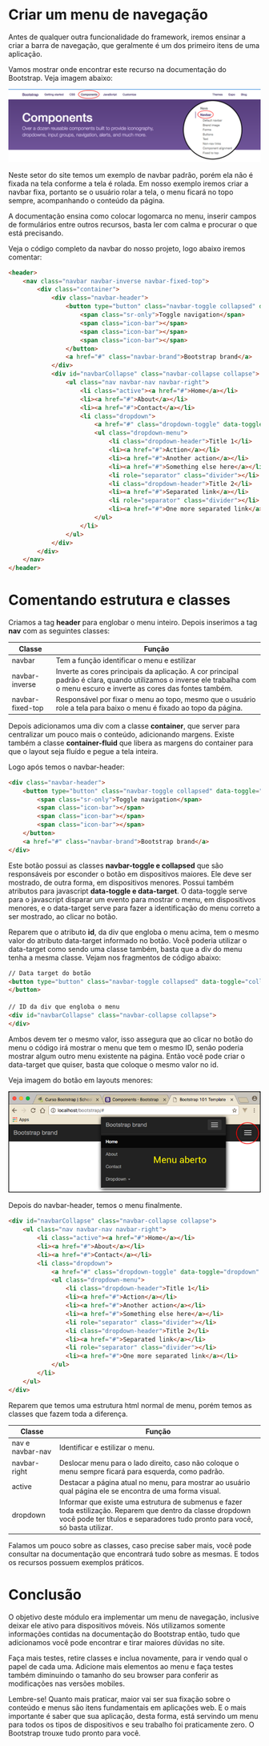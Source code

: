 # Criar um menu de navegação

Antes de qualquer outra funcionalidade do framework, iremos ensinar a criar a barra de navegação, que geralmente é um dos primeiro itens de uma aplicação.

Vamos mostrar onde encontrar este recurso na documentação do Bootstrap. Veja imagem abaixo:

![bootstrap_navbar](./images/bootstrap_navbar.png "bootstrap_navbar")

Neste setor do site temos um exemplo de navbar padrão, porém ela não é fixada na tela conforme a tela é rolada. Em nosso exemplo iremos criar a navbar fixa, portanto se o usuário rolar a tela, o menu ficará no topo sempre, acompanhando o conteúdo da página.

A documentação ensina como colocar logomarca no menu, inserir campos de formulários entre outros recursos, basta ler com calma e procurar o que está precisando.

Veja o código completo da navbar do nosso projeto, logo abaixo iremos comentar:

```html
<header>
    <nav class="navbar navbar-inverse navbar-fixed-top">
        <div class="container">
            <div class="navbar-header">
                <button type="button" class="navbar-toggle collapsed" data-toggle="collapse" data-target="#navbarCollapse" aria-expanded="false">
                    <span class="sr-only">Toggle navigation</span>
                    <span class="icon-bar"></span>
                    <span class="icon-bar"></span>
                    <span class="icon-bar"></span>
                </button>
                <a href="#" class="navbar-brand">Bootstrap brand</a>
            </div>
            <div id="navbarCollapse" class="navbar-collapse collapse">
                <ul class="nav navbar-nav navbar-right">
                    <li class="active"><a href="#">Home</a></li>
                    <li><a href="#">About</a></li>
                    <li><a href="#">Contact</a></li>
                    <li class="dropdown">
                        <a href="#" class="dropdown-toggle" data-toggle="dropdown" role="button" aria-haspopup="true" aria-expanded="false">Dropdown <span class="caret"></span></a>
                        <ul class="dropdown-menu">
                            <li class="dropdown-header">Title 1</li>
                            <li><a href="#">Action</a></li>
                            <li><a href="#">Another action</a></li>
                            <li><a href="#">Something else here</a></li>
                            <li role="separator" class="divider"></li>
                            <li class="dropdown-header">Title 2</li>
                            <li><a href="#">Separated link</a></li>
                            <li role="separator" class="divider"></li>
                            <li><a href="#">One more separated link</a></li>
                        </ul>
                    </li>
                </ul>
            </div>
        </div>
    </nav>
</header>
```

# Comentando estrutura e classes

Criamos a tag **header** para englobar o menu inteiro. Depois inserimos a tag **nav** com as seguintes classes:

Classe | Função
--------- | ----------
navbar | Tem a função identificar o menu e estilizar
navbar\-inverse | Inverte as cores principais da aplicação. A cor principal padrão é clara, quando utilizamos o inverse ele trabalha com o menu escuro e inverte as cores das fontes também.
navbar\-fixed-top | Responsável por fixar o menu ao topo, mesmo que o usuário role a tela para baixo o menu é fixado ao topo da página.

Depois adicionamos uma div com a classe **container**, que server para centralizar um pouco mais o conteúdo, adicionando margens. Existe também a classe **container-fluid** que libera as margens do container para que o layout seja fluído e pegue a tela inteira.

Logo após temos o navbar-header:

```html
<div class="navbar-header">
    <button type="button" class="navbar-toggle collapsed" data-toggle="collapse" data-target="#navbarCollapse" aria-expanded="false">
        <span class="sr-only">Toggle navigation</span>
        <span class="icon-bar"></span>
        <span class="icon-bar"></span>
        <span class="icon-bar"></span>
    </button>
    <a href="#" class="navbar-brand">Bootstrap brand</a>
</div>
```

Este botão possui as classes **navbar-toggle e collapsed** que são responsáveis por esconder o botão em dispositivos maiores. Ele deve ser mostrado, de outra forma, em dispositivos menores. Possui também atributos para javascript **data-toggle e data-target**. O data-toggle serve para o javascript disparar um evento para mostrar o menu, em dispositivos menores, e o data-target serve para fazer a identificação do menu correto a ser mostrado, ao clicar no botão.

Reparem que o atributo **id**, da div que engloba o menu acima, tem o mesmo valor do atributo data-target informado no botão. Você poderia utilizar o data-target como sendo uma classe também, basta que a div do menu tenha a mesma classe. Vejam nos fragmentos de código abaixo:

```html
// Data target do botão
<button type="button" class="navbar-toggle collapsed" data-toggle="collapse" data-target="#navbarCollapse" aria-expanded="false">
</button>

// ID da div que engloba o menu
<div id="navbarCollapse" class="navbar-collapse collapse">
</div>
```

Ambos devem ter o mesmo valor, isso assegura que ao clicar no botão do menu o código irá mostrar o menu que tem o mesmo ID, senão poderia mostrar algum outro menu existente na página. Então você pode criar o data-target que quiser, basta que coloque o mesmo valor no id.

Veja imagem do botão em layouts menores:

![bootstrap_collapse_navbar](./images/bootstrap_collapse_navbar.png "bootstrap_collapse_navbar")

Depois do navbar-header, temos o menu finalmente.

```html
<div id="navbarCollapse" class="navbar-collapse collapse">
    <ul class="nav navbar-nav navbar-right">
        <li class="active"><a href="#">Home</a></li>
        <li><a href="#">About</a></li>
        <li><a href="#">Contact</a></li>
        <li class="dropdown">
            <a href="#" class="dropdown-toggle" data-toggle="dropdown" role="button" aria-haspopup="true" aria-expanded="false">Dropdown <span class="caret"></span></a>
            <ul class="dropdown-menu">
                <li class="dropdown-header">Title 1</li>
                <li><a href="#">Action</a></li>
                <li><a href="#">Another action</a></li>
                <li><a href="#">Something else here</a></li>
                <li role="separator" class="divider"></li>
                <li class="dropdown-header">Title 2</li>
                <li><a href="#">Separated link</a></li>
                <li role="separator" class="divider"></li>
                <li><a href="#">One more separated link</a></li>
            </ul>
        </li>
    </ul>
</div>
```

Reparem que temos uma estrutura html normal de menu, porém temos as classes que fazem toda a diferença.

Classe | Função
--------- | ----------
nav e navbar\-nav | Identificar e estilizar o menu.
navbar\-right | Deslocar menu para o lado direito, caso não coloque o menu sempre ficará para esquerda, como padrão.
active | Destacar a página atual no menu, para mostrar ao usuário qual página ele se encontra de uma forma visual.
dropdown | Informar que existe uma estrutura de submenus e fazer toda estilização. Reparem que dentro da classe dropdown você pode ter títulos e separadores tudo pronto para você, só basta utilizar.

Falamos um pouco sobre as classes, caso precise saber mais, você pode consultar na documentação que encontrará tudo sobre as mesmas. E todos os recursos possuem exemplos práticos.

# Conclusão

O objetivo deste módulo era implementar um menu de navegação, inclusive deixar ele ativo para dispositivos móveis. Nós utilizamos somente informações contidas na documentação do Bootstrap então, tudo que adicionamos você pode encontrar e tirar maiores dúvidas no site.

Faça mais testes, retire classes e inclua novamente, para ir vendo qual o papel de cada uma. Adicione mais elementos ao menu e faça testes também diminuindo o tamanho do seu browser para conferir as modificações nas versões mobiles.

Lembre-se! Quanto mais praticar, maior vai ser sua fixação sobre o conteúdo e menus são itens fundamentais em aplicações web. E o mais importante é saber que sua aplicação, desta forma, está servindo um menu para todos os tipos de dispositivos e seu trabalho foi praticamente zero. O Bootstrap trouxe tudo pronto para você.